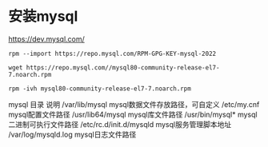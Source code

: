# 安装mysql


https://dev.mysql.com/

```shell
rpm --import https://repo.mysql.com/RPM-GPG-KEY-mysql-2022

wget https://repo.mysql.com//mysql80-community-release-el7-7.noarch.rpm

rpm -ivh mysql80-community-release-el7-7.noarch.rpm

```



mysql 目录	说明
/var/lib/mysql	mysql数据文件存放路径，可自定义
/etc/my.cnf	mysql配置文件路径
/usr/lib64/mysql	mysql库文件路径
/usr/bin/mysql*	mysql二进制可执行文件路径
/etc/rc.d/init.d/mysqld	mysql服务管理脚本地址
/var/log/mysqld.log	mysql日志文件路径

